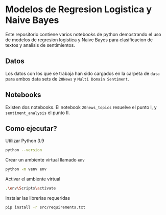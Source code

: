 # Modelos de Regresion Logistica y Naive Bayes

Este repositorio contiene varios notebooks de python demostrando el uso de modelos de regresion logistica y Naive Bayes para clasificacion de textos y analisis de sentimientos.

## Datos

Los datos con los que se trabaja han sido cargados en la carpeta de `data` para ambos data sets de `20News` y `Multi Domain Sentiment`.

## Notebooks

Existen dos notebooks. El notebook `20news_topics` resuelve el punto I, y `sentiment_analysis` el punto II.


## Como ejecutar?

Utilizar Python 3.9

```sh
python --version
```

Crear un ambiente virtual llamado `env`

```sh
python -m venv env
```

Activar el ambiente virtual

```sh
.\env\Scripts\activate
```

Instalar las librerias requeridas

```sh
pip install -r src/requirements.txt
```